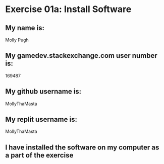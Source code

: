 # Exercise 01a: Install Software

## My name is:
Molly Pugh

## My gamedev.stackexchange.com user number is:
169487

## My github username is:
MollyThaMasta

## My replit username is:
MollyThaMasta

## I have installed the software on my computer as a part of the exercise
